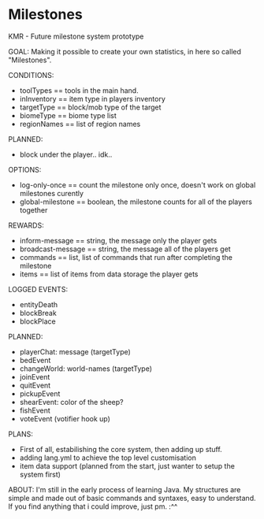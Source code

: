 # Milestones
KMR - Future milestone system prototype

GOAL:
  Making it possible to create your own statistics, in here so called "Milestones".
  
CONDITIONS:
  - toolTypes == tools in the main hand.
  - inInventory == item type in players inventory
  - targetType == block/mob type of the target
  - biomeType == biome type list
  - regionNames == list of region names

 PLANNED:
  - block under the player.. idk..

OPTIONS:
  - log-only-once == count the milestone only once, doesn't work on global milestones curently
  - global-milestone == boolean, the milestone counts for all of the players together

REWARDS:
  - inform-message == string, the message only the player gets
  - broadcast-message == string, the message all of the players get
  - commands == list<string>, list of commands that run after completing the milestone
  - items == list of items from data storage the player gets
  
LOGGED EVENTS:
  - entityDeath
  - blockBreak
  - blockPlace

PLANNED:
  - playerChat: message (targetType)
  - bedEvent
  - changeWorld: world-names (targetType)
  - joinEvent
  - quitEvent
  - pickupEvent
  - shearEvent: color of the sheep?
  - fishEvent
  - voteEvent (votifier hook up)

PLANS:
  - First of all, estabilishing the core system, then adding up stuff.
  - adding lang.yml to achieve the top level customisation
  - item data support (planned from the start, just wanter to setup the system first)

ABOUT:
  I'm still in the early process of learning Java. My structures are simple and made out of basic commands and syntaxes, easy to understand.
  If you find anything that i could improve, just pm. :^^
